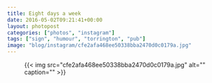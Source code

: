 ```yaml
---
title: Eight days a week
date: 2016-05-02T09:21:41+00:00
layout: photopost
categories: ["photos", "instagram"]
tags: ["sign", "humour", "torrington", "pub"]
image: "blog/instagram/cfe2afa468ee50338bba2470d0c0179a.jpg"
---
```


<figure class="photo photo--square">
  {{< img src="cfe2afa468ee50338bba2470d0c0179a.jpg" alt="" caption="" >}}

</figure>


